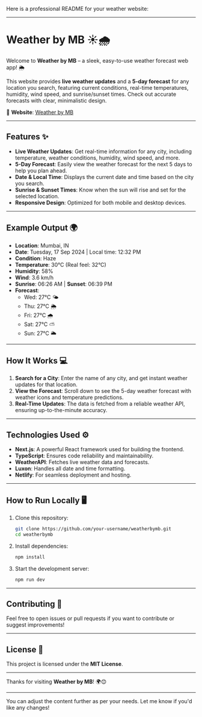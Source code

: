 Here is a professional README for your weather website:

---

# Weather by MB ☀️🌧️

Welcome to **Weather by MB** – a sleek, easy-to-use weather forecast web app! 🌦️

This website provides **live weather updates** and a **5-day forecast** for any location you search, featuring current conditions, real-time temperatures, humidity, wind speed, and sunrise/sunset times. Check out accurate forecasts with clear, minimalistic design.

🔗 **Website**: [Weather by MB](https://weatherbymb.netlify.app/)

---

## Features ✨

- **Live Weather Updates**: Get real-time information for any city, including temperature, weather conditions, humidity, wind speed, and more.
- **5-Day Forecast**: Easily view the weather forecast for the next 5 days to help you plan ahead.
- **Date & Local Time**: Displays the current date and time based on the city you search.
- **Sunrise & Sunset Times**: Know when the sun will rise and set for the selected location.
- **Responsive Design**: Optimized for both mobile and desktop devices.
  
---

## Example Output 🌍

- **Location**: Mumbai, IN
- **Date**: Tuesday, 17 Sep 2024 | Local time: 12:32 PM
- **Condition**: Haze
- **Temperature**: 30°C (Real feel: 32°C)
- **Humidity**: 58%
- **Wind**: 3.6 km/h
- **Sunrise**: 06:26 AM | **Sunset**: 06:39 PM
- **Forecast**: 
  - Wed: 27°C 🌤️
  - Thu: 27°C 🌦️
  - Fri: 27°C 🌧️
  - Sat: 27°C ⛅
  - Sun: 27°C 🌥️

---

## How It Works 💻

1. **Search for a City**: Enter the name of any city, and get instant weather updates for that location.
2. **View the Forecast**: Scroll down to see the 5-day weather forecast with weather icons and temperature predictions.
3. **Real-Time Updates**: The data is fetched from a reliable weather API, ensuring up-to-the-minute accuracy.

---

## Technologies Used ⚙️

- **Next.js**: A powerful React framework used for building the frontend.
- **TypeScript**: Ensures code reliability and maintainability.
- **WeatherAPI**: Fetches live weather data and forecasts.
- **Luxon**: Handles all date and time formatting.
- **Netlify**: For seamless deployment and hosting.

---

## How to Run Locally 🖥️

1. Clone this repository:
   ```bash
   git clone https://github.com/your-username/weatherbymb.git
   cd weatherbymb
   ```
2. Install dependencies:
   ```bash
   npm install
   ```
3. Start the development server:
   ```bash
   npm run dev
   ```

---

## Contributing 🤝

Feel free to open issues or pull requests if you want to contribute or suggest improvements!

---

## License 📜

This project is licensed under the **MIT License**.

---

Thanks for visiting **Weather by MB**! 🌍😊

--- 

You can adjust the content further as per your needs. Let me know if you'd like any changes!
